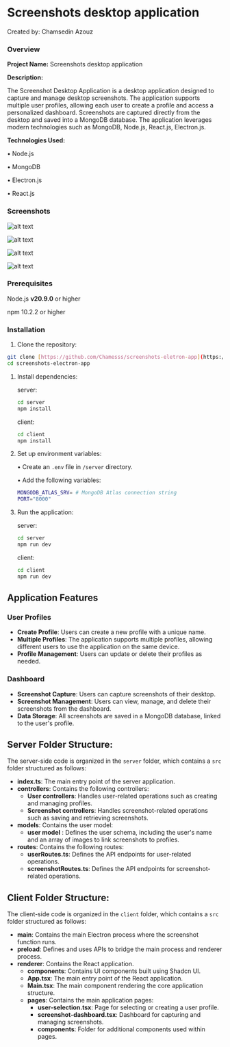 # Screenshots desktop application

Created by: Chamsedin Azouz

### **Overview**

**Project Name:** Screenshots desktop application

**Description:**

The Screenshot Desktop Application is a desktop application designed to capture and manage desktop screenshots. The application supports multiple user profiles, allowing each user to create a profile and access a personalized dashboard. Screenshots are captured directly from the desktop and saved into a MongoDB database. The application leverages modern technologies such as MongoDB, Node.js, React.js, Electron.js.

**Technologies Used:**

• Node.js

• MongoDB

• Electron.js

• React.js

### **Screenshots**

![alt text](https://github.com/Chamesss/screenshots-eletron-app/blob/master/screenshots/screen1.PNG?raw=true)

![alt text](https://github.com/Chamesss/screenshots-eletron-app/blob/master/screenshots/screen2.PNG?raw=true)

![alt text](https://github.com/Chamesss/screenshots-eletron-app/blob/master/screenshots/screen3.PNG?raw=true)

![alt text](https://github.com/Chamesss/screenshots-eletron-app/blob/master/screenshots/screen4.PNG?raw=true)

### **Prerequisites**

Node.js **v20.9.0** or higher

npm 10.2.2 or higher

### **Installation**

1. Clone the repository:

```bash
git clone [https://github.com/Chamesss/screenshots-eletron-app](https://github.com/Chamesss/screenshots-eletron-app)
cd screenshots-electron-app
```

1. Install dependencies:
    
    server:
    
    ```bash
    cd server
    npm install
    ```
    
    client: 
    
    ```bash
    cd client
    npm install
    ```
    

1. Set up environment variables:
    
    • Create an `.env` file in `/server` directory.
    
    • Add the following variables:
    
    ```bash
    MONGODB_ATLAS_SRV= # MongoDB Atlas connection string
    PORT="8000"
    ```
    

1. Run the application:
    
    server:
    
    ```bash
    cd server
    npm run dev
    ```
    
    client:
    
    ```bash
    cd client
    npm run dev
    ```
    

## Application Features

### User Profiles

- **Create Profile**: Users can create a new profile with a unique name.
- **Multiple Profiles**: The application supports multiple profiles, allowing different users to use the application on the same device.
- **Profile Management**: Users can update or delete their profiles as needed.

### Dashboard

- **Screenshot Capture**: Users can capture screenshots of their desktop.
- **Screenshot Management**: Users can view, manage, and delete their screenshots from the dashboard.
- **Data Storage**: All screenshots are saved in a MongoDB database, linked to the user's profile.

## Server Folder Structure:

The server-side code is organized in the `server` folder, which contains a `src` folder structured as follows:

- **index.ts**: The main entry point of the server application.
- **controllers**: Contains the following controllers:
    - **User controllers**: Handles user-related operations such as creating and managing profiles.
    - **Screenshot controllers**: Handles screenshot-related operations such as saving and retrieving screenshots.
- **models**: Contains the user model:
    - **user model** : Defines the user schema, including the user's name and an array of images to link screenshots to profiles.
- **routes**: Contains the following routes:
    - **userRoutes.ts**: Defines the API endpoints for user-related operations.
    - **screenshotRoutes.ts**: Defines the API endpoints for screenshot-related operations.

## Client Folder Structure:

The client-side code is organized in the `client` folder, which contains a `src` folder structured as follows:

- **main**: Contains the main Electron process where the screenshot function runs.
- **preload**: Defines and uses APIs to bridge the main process and renderer process.
- **renderer**: Contains the React application.
    - **components**: Contains UI components built using Shadcn UI.
    - **App.tsx**: The main entry point of the React application.
    - **Main.tsx**: The main component rendering the core application structure.
    - **pages**: Contains the main application pages:
        - **user-selection.tsx**: Page for selecting or creating a user profile.
        - **screenshot-dashboard.tsx**: Dashboard for capturing and managing screenshots.
        - **components**: Folder for additional components used within pages.
